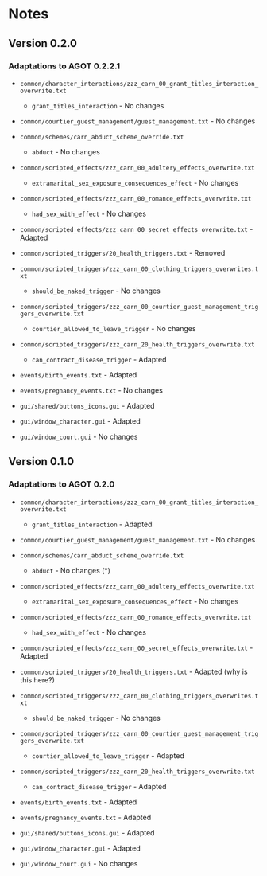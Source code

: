 # Notes

## Version 0.2.0

### Adaptations to AGOT 0.2.2.1

* `common/character_interactions/zzz_carn_00_grant_titles_interaction_overwrite.txt`
  * `grant_titles_interaction` - No changes

* `common/courtier_guest_management/guest_management.txt` - No changes

* `common/schemes/carn_abduct_scheme_override.txt`
  * `abduct` - No changes

* `common/scripted_effects/zzz_carn_00_adultery_effects_overwrite.txt`
  * `extramarital_sex_exposure_consequences_effect` - No changes

* `common/scripted_effects/zzz_carn_00_romance_effects_overwrite.txt`
  * `had_sex_with_effect` - No changes

* `common/scripted_effects/zzz_carn_00_secret_effects_overwrite.txt` - Adapted

* `common/scripted_triggers/20_health_triggers.txt` - Removed

* `common/scripted_triggers/zzz_carn_00_clothing_triggers_overwrites.txt`
  * `should_be_naked_trigger` - No changes

* `common/scripted_triggers/zzz_carn_00_courtier_guest_management_triggers_overwrite.txt`
  * `courtier_allowed_to_leave_trigger` - No changes

* `common/scripted_triggers/zzz_carn_20_health_triggers_overwrite.txt`
  * `can_contract_disease_trigger` - Adapted

* `events/birth_events.txt` - Adapted

* `events/pregnancy_events.txt` - No changes

* `gui/shared/buttons_icons.gui` - Adapted

* `gui/window_character.gui` - Adapted

* `gui/window_court.gui` - No changes

## Version 0.1.0

### Adaptations to AGOT 0.2.0

* `common/character_interactions/zzz_carn_00_grant_titles_interaction_overwrite.txt`
  * `grant_titles_interaction` - Adapted

* `common/courtier_guest_management/guest_management.txt` - No changes

* `common/schemes/carn_abduct_scheme_override.txt`
  * `abduct` - No changes (*)

* `common/scripted_effects/zzz_carn_00_adultery_effects_overwrite.txt`
  * `extramarital_sex_exposure_consequences_effect` - No changes

* `common/scripted_effects/zzz_carn_00_romance_effects_overwrite.txt`
  * `had_sex_with_effect` - No changes

* `common/scripted_effects/zzz_carn_00_secret_effects_overwrite.txt` - Adapted

* `common/scripted_triggers/20_health_triggers.txt` - Adapted (why is this here?)

* `common/scripted_triggers/zzz_carn_00_clothing_triggers_overwrites.txt`
  * `should_be_naked_trigger` - No changes

* `common/scripted_triggers/zzz_carn_00_courtier_guest_management_triggers_overwrite.txt`
  * `courtier_allowed_to_leave_trigger` - Adapted

* `common/scripted_triggers/zzz_carn_20_health_triggers_overwrite.txt`
  * `can_contract_disease_trigger` - Adapted

* `events/birth_events.txt` - Adapted

* `events/pregnancy_events.txt` - Adapted

* `gui/shared/buttons_icons.gui` - Adapted

* `gui/window_character.gui` - Adapted

* `gui/window_court.gui` - No changes
